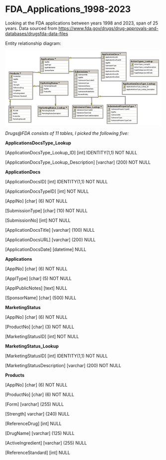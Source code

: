 # FDA_Applications_1998-2023
Looking at the FDA applications between years 1998 and 2023, span of 25 years. Data sourced from https://www.fda.gov/drugs/drug-approvals-and-databases/drugsfda-data-files 

Entity relationship diagram:

![Image](https://github.com/kilinandrea/FDA_Applications_1998-2023/blob/main/Drugs-FDA-ERD-Diagram-(Small).png)


*Drugs@FDA consists of 11 tables, I picked the following five:*

**ApplicationsDocsType_Lookup**

[ApplicationDocsType_Lookup_ID] [int] IDENTITY(1,1) NOT NULL

[ApplicationDocsType_Lookup_Description] [varchar] (200) NOT NULL


**ApplicationDocs**

[ApplicationDocsID] [int] IDENTITY(1,1) NOT NULL

[ApplicationDocsTypeID] [int] NOT NULL

[ApplNo] [char] (6) NOT NULL

[SubmissionType] [char] (10) NOT NULL

[SubmissionNo] [int] NOT NULL

[ApplicationDocsTitle] [varchar] (100) NULL

[ApplicationDocsURL] [varchar] (200) NULL

[ApplicationDocsDate] [datetime] NULL

**Applications**

[ApplNo] [char] (6) NOT NULL

[ApplType] [char] (5) NOT NULL

[ApplPublicNotes] [text] NULL

[SponsorName] [char] (500) NULL


**MarketingStatus**

[ApplNo] [char] (6) NOT NULL

[ProductNo] [char] (3) NOT NULL

[MarketingStatusID] [int] NOT NULL

**MarketingStatus_Lookup**

[MarketingStatusID] [int] IDENTITY(1,1) NOT NULL

[MarketingStatusDescription] [varchar] (200) NOT NULL

**Products**

[ApplNo] [char] (6) NOT NULL

[ProductNo] [char] (6) NOT NULL

[Form] [varchar] (255) NULL

[Strength] varchar] (240) NULL

[ReferenceDrug] [int] NULL

[DrugName] [varchar] (125) NULL

[ActiveIngredient] [varchar] (255) NULL

[ReferenceStandard] [int] NULL


